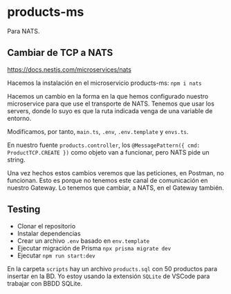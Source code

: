 # products-ms

Para NATS.

## Cambiar de TCP a NATS

https://docs.nestjs.com/microservices/nats

Hacemos la instalación en el microservicio products-ms: `npm i nats`

Hacemos un cambio en la forma en la que hemos configurado nuestro microservice para que use el transporte de NATS. Tenemos que usar los servers, donde lo suyo es que la ruta indicada venga de una variable de entorno.

Modificamos, por tanto, `main.ts`, `.env`, `.env.template` y `envs.ts`.

En nuestro fuente `products.controller`, los `@MessagePattern({ cmd: ProductTCP.CREATE })` como objeto van a funcionar, pero NATS pide un string.

Una vez hechos estos cambios veremos que las peticiones, en Postman, no funcionan. Esto es porque no tenemos este canal de comunicación en nuestro Gateway. Lo tenemos que cambiar, a NATS, en el Gateway también.

## Testing

- Clonar el repositorio
- Instalar dependencias
- Crear un archivo `.env` basado en `env.template`
- Ejecutar migración de Prisma `npx prisma migrate dev`
- Ejecutar `npm run start:dev`

En la carpeta `scripts` hay un archivo `products.sql` con 50 productos para insertar en la BD. Yo estoy usando la extensión `SQLite` de VSCode para trabajar con BBDD SQLite.
